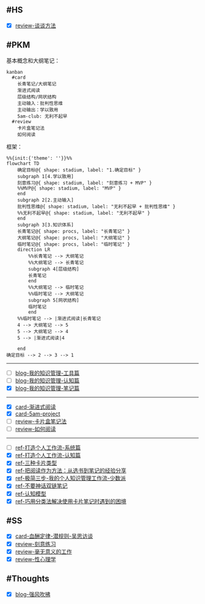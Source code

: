 
## #HS

- [x] [review-谈谈方法](/docs/HS-review-谈谈方法.md)

## #PKM

基本概念和大纲笔记：

```mermaid
kanban
  #card
    长青笔记/大纲笔记
    渐进式阅读
    层级结构/网状结构
    主动输入：批判性思维
    主动输出：学以致用
    5am-club: 无利不起早
  #review
    卡片盒笔记法
    如何阅读

```

框架：

```mermaid
%%{init:{'theme': ''}}%%
flowchart TD
    确定目标@{ shape: stadium, label: "1.确定目标" }
    subgraph 1[4.学以致用]
    刻意练习@{ shape: stadium, label: "刻意练习 + MVP" }
    %%MVP@{ shape: stadium, label: "MVP" }
    end
    subgraph 2[2.主动输入]
    批判性思维@{ shape: stadium, label: "无利不起早 + 批判性思维" }
    %%无利不起早@{ shape: stadium, label: "无利不起早" }
    end
    subgraph 3[3.知识体系]
    长青笔记@{ shape: procs, label: "长青笔记" }
    大纲笔记@{ shape: procs, label: "大纲笔记" }
    临时笔记@{ shape: procs, label: "临时笔记" }
    direction LR
        %%长青笔记 --> 大纲笔记
        %%大纲笔记 --> 长青笔记
        subgraph 4[层级结构]
        长青笔记
        end
        %%大纲笔记 --> 临时笔记
        %%临时笔记 --> 大纲笔记
        subgraph 5[网状结构]
        临时笔记
        end
    %%临时笔记 --> |渐进式阅读|长青笔记
    4 --> 大纲笔记 --> 5
    5 --> 大纲笔记 --> 4
    5 --> |渐进式阅读|4

    end
确定目标 --> 2 --> 3 --> 1
````

---

- [ ] [blog-我的知识管理-工具篇](/docs/PKM-blog-我的知识管理-工具篇.md)
- [ ] [blog-我的知识管理-认知篇](/docs/PKM-blog-我的知识管理-认知篇.md)
- [x] [blog-我的知识管理-笔记篇](/docs/PKM-blog-我的知识管理-笔记篇.md)

---

- [x] [card-渐进式阅读](/docs/PKM-card-渐进式阅读.md)
- [x] [card-5am-project](/docs/PKM-card-5am-project.md)
- [ ] [review-卡片盒笔记法](/docs/PKM-review-卡片盒笔记法.md)
- [ ] [review-如何阅读](/docs/PKM-review-如何阅读.md)
  
---

- [ ] [ref-打造个人工作流-系统篇](/docs/PKM-ref-打造个人工作流-系统篇.md)
- [x] [ref-打造个人工作流-认知篇](/docs/PKM-ref-打造个人工作流-认知篇.md)
- [x] [ref-三种卡片类型](/docs/PKM-ref-三种卡片类型.md)
- [x] [ref-把阅读作为方法：从选书到笔记的经验分享](/docs/PKM-ref-把阅读作为方法：从选书到笔记的经验分享.md)
- [x] [ref-极简三步-我的个人知识管理工作流-少数派](/docs/PKM-ref-极简三步-我的个人知识管理工作流-少数派.md)
- [x] [ref-不要神话双链笔记](/docs/PKM-ref-请不要神化双链笔记-少数派.md)
- [x] [ref-认知模型](/docs/PKM-ref-认知模型.md)
- [x] [ref-巧用分类法解决使用卡片笔记时遇到的困境](/docs/PKM-ref-巧用分类法解决使用卡片笔记时遇到的困境-少数派.md)

## #SS

- [x] [card-血酬定律-潜规则-吴思访谈](/docs/SS-card-血酬定律-潜规则-吴思访谈.md)
- [x] [review-刻意练习](/docs/SS-review-刻意练习.md)
- [x] [review-毫无意义的工作](/docs/SS-review-毫无意义的工作.md)
- [x] [review-性心理学](/docs/SS-review-性心理学.md)

## #Thoughts

- [x] [blog-强风吹拂](/docs/Thoughts-blog-「强风吹拂」-何谓强大.md)
